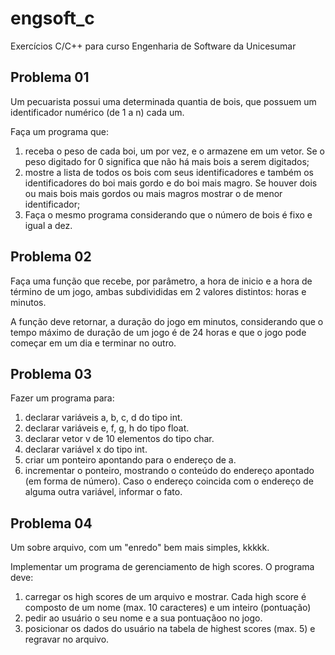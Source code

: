# engsoft_c
Exercícios C/C++ para curso Engenharia de Software da Unicesumar

## Problema 01

   Um pecuarista possui uma determinada quantia de bois, que possuem um identificador
   numérico (de 1 a n) cada um. 
   
   Faça um programa que: 

1.	receba o peso de cada boi, um por vez, e o armazene em um vetor. Se o peso digitado for 0 significa que não há mais bois a serem digitados;
2. mostre a lista de todos os bois com seus identificadores e também os identificadores do boi mais gordo e do boi mais magro. Se houver dois ou mais bois mais gordos ou mais magros mostrar o de menor identificador; 
3.	Faça o mesmo programa considerando que o número de bois é fixo e igual a dez.

## Problema 02

Faça uma função que recebe, por parâmetro, a hora de inicio e a hora de término de um jogo, ambas subdivididas em 2 valores distintos: horas e minutos. 

A função deve retornar, a duração do jogo em minutos, considerando que o tempo máximo de duração de um jogo é de 24 horas 
e que o jogo pode começar em um dia e terminar no outro.

## Problema 03

Fazer um programa para:

1.	declarar variáveis a, b, c, d do tipo int.
2.	declarar variáveis e, f, g, h do tipo float.
3.	declarar vetor v de 10 elementos do tipo char.
4.	declarar variável x do tipo int.
5.	criar um ponteiro apontando para o endereço de a.
6.	incrementar o ponteiro, mostrando o conteúdo do endereço apontado (em forma de número). Caso o endereço coincida com o endereço de alguma outra variável, informar o fato.
    
## Problema 04

Um sobre arquivo, com um "enredo" bem mais simples, kkkkk.

Implementar um programa de gerenciamento de high scores. O programa deve:

1.	carregar os high scores de um arquivo e mostrar. Cada high score é composto de um nome (max. 10 caracteres) e um inteiro (pontuação)
2.	pedir ao usuário o seu nome e a sua pontuaçãoo no jogo. 
3.	posicionar os dados do usuário na tabela de highest scores (max. 5) e regravar no arquivo.
